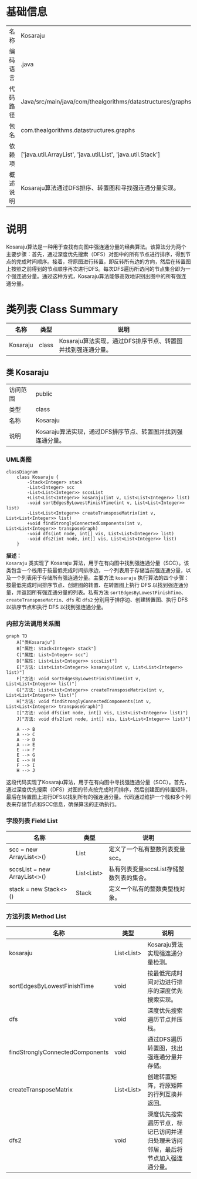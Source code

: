 # 基础信息

|      |      |
|------|------|
| 名称 | Kosaraju |
| 编码语言 | .java |
| 代码路径 | Java/src/main/java/com/thealgorithms/datastructures/graphs/Kosaraju.java |
| 包名 | com.thealgorithms.datastructures.graphs |
| 依赖项 | ['java.util.ArrayList', 'java.util.List', 'java.util.Stack'] |
| 概述说明 | Kosaraju算法通过DFS排序、转置图和寻找强连通分量实现。 |

# 说明

Kosaraju算法是一种用于查找有向图中强连通分量的经典算法。该算法分为两个主要步骤：首先，通过深度优先搜索（DFS）对图中的所有节点进行排序，得到节点的完成时间顺序。接着，将原图进行转置，即反转所有边的方向，然后在转置图上按照之前得到的节点顺序再次进行DFS。每次DFS遍历所访问的节点集合即为一个强连通分量。通过这种方式，Kosaraju算法能够高效地识别出图中的所有强连通分量。

# 类列表 Class Summary

| 名称   | 类型  | 说明 |
|-------|------|-------------|
| Kosaraju | class | Kosaraju算法实现，通过DFS排序节点、转置图并找到强连通分量。 |



## 类 Kosaraju

|      |      |
|------|------|
| 访问范围 | public |
| 类型 | class |
| 名称 | Kosaraju |
| 说明 | Kosaraju算法实现，通过DFS排序节点、转置图并找到强连通分量。 |


### UML类图

```mermaid
classDiagram
    class Kosaraju {
        -Stack<Integer> stack
        -List<Integer> scc
        -List<List<Integer>> sccsList
        +List<List<Integer>> kosaraju(int v, List<List<Integer>> list)
        -void sortEdgesByLowestFinishTime(int v, List<List<Integer>> list)
        -List<List<Integer>> createTransposeMatrix(int v, List<List<Integer>> list)
        +void findStronglyConnectedComponents(int v, List<List<Integer>> transposeGraph)
        -void dfs(int node, int[] vis, List<List<Integer>> list)
        -void dfs2(int node, int[] vis, List<List<Integer>> list)
    }
```

**描述：**  
`Kosaraju` 类实现了 Kosaraju 算法，用于在有向图中找到强连通分量（SCC）。该类包含一个栈用于按最低完成时间排序边，一个列表用于存储当前强连通分量，以及一个列表用于存储所有强连通分量。主要方法 `kosaraju` 执行算法的四个步骤：按最低完成时间排序节点、创建图的转置、在转置图上执行 DFS 以找到强连通分量，并返回所有强连通分量的列表。私有方法 `sortEdgesByLowestFinishTime`、`createTransposeMatrix`、`dfs` 和 `dfs2` 分别用于排序边、创建转置图、执行 DFS 以排序节点和执行 DFS 以找到强连通分量。


### 内部方法调用关系图

```mermaid
graph TD
    A["类Kosaraju"]
    B["属性: Stack<Integer> stack"]
    C["属性: List<Integer> scc"]
    D["属性: List<List<Integer>> sccsList"]
    E["方法: List<List<Integer>> kosaraju(int v, List<List<Integer>> list)"]
    F["方法: void sortEdgesByLowestFinishTime(int v, List<List<Integer>> list)"]
    G["方法: List<List<Integer>> createTransposeMatrix(int v, List<List<Integer>> list)"]
    H["方法: void findStronglyConnectedComponents(int v, List<List<Integer>> transposeGraph)"]
    I["方法: void dfs(int node, int[] vis, List<List<Integer>> list)"]
    J["方法: void dfs2(int node, int[] vis, List<List<Integer>> list)"]

    A --> B
    A --> C
    A --> D
    A --> E
    E --> F
    E --> G
    E --> H
    F --> I
    H --> J
```

这段代码实现了Kosaraju算法，用于在有向图中寻找强连通分量（SCC）。首先，通过深度优先搜索（DFS）对图的节点按完成时间排序，然后创建图的转置矩阵，最后在转置图上进行DFS以找到所有的强连通分量。代码通过维护一个栈和多个列表来存储节点和SCC信息，确保算法的正确执行。

### 字段列表 Field List

| 名称  | 类型  | 说明 |
|-------|-------|------|
| scc = new ArrayList<>() | List<Integer> | 定义了一个私有整数列表变量scc。 |
| sccsList = new ArrayList<>() | List<List<Integer>> | 私有列表变量sccsList存储整数列表的集合。 |
| stack = new Stack<>() | Stack<Integer> | 定义一个私有的整数类型栈对象。 |

### 方法列表 Method List

| 名称  | 类型  | 说明 |
|-------|-------|------|
| kosaraju | List<List<Integer>> | Kosaraju算法实现强连通分量检测。 |
| sortEdgesByLowestFinishTime | void | 按最低完成时间对边进行排序的深度优先搜索实现。 |
| dfs | void | 深度优先搜索遍历节点并压栈。 |
| findStronglyConnectedComponents | void | 通过DFS遍历转置图，找出强连通分量并存储。 |
| createTransposeMatrix | List<List<Integer>> | 创建转置矩阵，将原矩阵的行列互换并返回。 |
| dfs2 | void | 深度优先搜索遍历节点，标记已访问并递归处理未访问邻居，最后将节点加入强连通分量。 |




